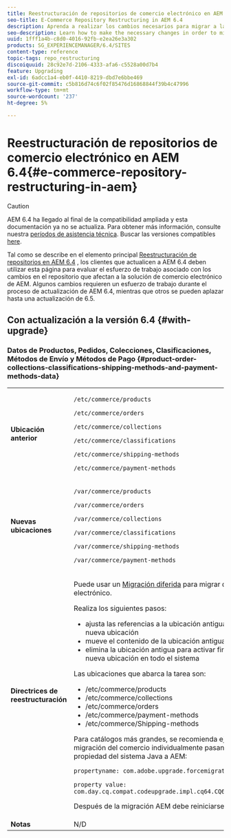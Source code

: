 ```yaml
---
title: Reestructuración de repositorios de comercio electrónico en AEM 6.4
seo-title: E-Commerce Repository Restructuring in AEM 6.4
description: Aprenda a realizar los cambios necesarios para migrar a la nueva estructura de repositorios en AEM 6.4 para comercio electrónico.
seo-description: Learn how to make the necessary changes in order to migrate to the new repository structure in AEM 6.4 for E-Commerce.
uuid: 1fff1a4b-c8d0-4016-92fb-e2ea26e3a302
products: SG_EXPERIENCEMANAGER/6.4/SITES
content-type: reference
topic-tags: repo_restructuring
discoiquuid: 28c92e7d-2106-4333-afa6-c5528a00d7b4
feature: Upgrading
exl-id: 6adcc1a4-eb0f-4410-8219-dbd7e6bbe469
source-git-commit: c5b816d74c6f02f85476d16868844f39b4c47996
workflow-type: tm+mt
source-wordcount: '237'
ht-degree: 5%

---
```


# Reestructuración de repositorios de comercio electrónico en AEM 6.4{#e-commerce-repository-restructuring-in-aem}

>[!CAUTION]
>
>AEM 6.4 ha llegado al final de la compatibilidad ampliada y esta documentación ya no se actualiza. Para obtener más información, consulte nuestra [períodos de asistencia técnica](https://helpx.adobe.com/es/support/programs/eol-matrix.html). Buscar las versiones compatibles [here](https://experienceleague.adobe.com/docs/).

Tal como se describe en el elemento principal [Reestructuración de repositorios en AEM 6.4](/help/sites-deploying/repository-restructuring.md) , los clientes que actualicen a AEM 6.4 deben utilizar esta página para evaluar el esfuerzo de trabajo asociado con los cambios en el repositorio que afectan a la solución de comercio electrónico de AEM. Algunos cambios requieren un esfuerzo de trabajo durante el proceso de actualización de AEM 6.4, mientras que otros se pueden aplazar hasta una actualización de 6.5.

## Con actualización a la versión 6.4 {#with-upgrade}

### Datos de Productos, Pedidos, Colecciones, Clasificaciones, Métodos de Envío y Métodos de Pago {#product-order-collections-classifications-shipping-methods-and-payment-methods-data}

<table> 
 <tbody>
  <tr>
   <td><strong>Ubicación anterior</strong></td> 
   <td><p><code>/etc/commerce/products</code></p> <p><code>/etc/commerce/orders</code></p> <p><code>/etc/commerce/collections</code></p> <p><code>/etc/commerce/classifications</code></p> <p><code>/etc/commerce/shipping-methods</code></p> <p><code>/etc/commerce/payment-methods</code></p> </td> 
  </tr>
  <tr>
   <td><strong>Nuevas ubicaciones</strong></td> 
   <td><p><code>/var/commerce/products</code></p> <p><code>/var/commerce/orders</code></p> <p><code>/var/commerce/collections</code></p> <p><code>/var/commerce/classifications</code></p> <p><code>/var/commerce/shipping-methods</code></p> <p><code>/var/commerce/payment-methods</code></p> </td> 
  </tr>
  <tr>
   <td><strong>Directrices de reestructuración</strong></td> 
   <td><p>Puede usar un <a href="/help/sites-deploying/lazy-content-migration.md" target="_blank">Migración diferida</a> para migrar datos de comercio electrónico.</p> <p>Realiza los siguientes pasos:</p> 
    <ul> 
     <li>ajusta las referencias a la ubicación antigua para que apunten a la nueva ubicación</li> 
     <li>mueve el contenido de la ubicación antigua a la nueva ubicación</li> 
     <li>elimina la ubicación antigua para activar finalmente el uso de la nueva ubicación en todo el sistema</li> 
    </ul> <p>Las ubicaciones que abarca la tarea son:</p> 
    <ul> 
     <li>/etc/commerce/products</li> 
     <li>/etc/commerce/collections<br /> </li> 
     <li>/etc/commerce/orders<br /> </li> 
     <li>/etc/commerce/payment-methods<br /> </li> 
     <li>/etc/commerce/Shipping-methods<br /> </li> 
    </ul> <p>Para catálogos más grandes, se recomienda ejecutar la tarea de migración del comercio individualmente pasando la siguiente propiedad del sistema Java a AEM:</p> <p><code>propertyname: com.adobe.upgrade.forcemigration</code></p> <p><code>property value: com.day.cq.compat.codeupgrade.impl.cq64.CQ64CommerceMigrationTask</code></p> <p>Después de la migración AEM debe reiniciarse.</p> </td> 
  </tr>
  <tr>
   <td><strong>Notas</strong></td> 
   <td>N/D<br /> </td> 
  </tr>
 </tbody>
</table>
